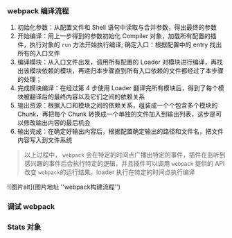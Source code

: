 ### webpack 编译流程

1. 初始化参数：从配置文件和 Shell 语句中读取与合并参数，得出最终的参数
2. 开始编译：用上一步得到的参数初始化 Compiler 对象，加载所有配置的插件，执行对象的 `run` 方法开始执行编译;
   确定入口：根据配置中的 entry 找出所有的入口文件
3. 编译模块：从入口文件出发，调用所有配置的 Loader 对模块进行编译，再找出该模块依赖的模块，再递归本步骤直到所有入口依赖的文件都经过了本步骤的处理；
4. 完成模块编译：在经过第 4 步使用 Loader 翻译完所有模块后，得到了每个模块被翻译后的最终内容以及它们之间的依赖关系
5. 输出资源：根据入口和模块之间的依赖关系，组装成一个个包含多个模块的 Chunk，再把每个 Chunk 转换成一个单独的文件加入到输出列表，这步是可以修改输出内容的最后机会
6. 输出完成：在确定好输出内容后，根据配置确定输出的路径和文件名，把文件内容写入到文件系统

> 以上过程中， `webpack` 会在特定的时间点广播出特定的事件，插件在监听到感兴趣的事件后会执行特定的逻辑，并且插件可以调用 `webpack` 提供的 API 改变 `webpack`的运行结果。loader 执行在特定的时间点执行编译

![图片alt](图片地址 ''webpack构建流程'')

### 调试 webpack

### Stats 对象
